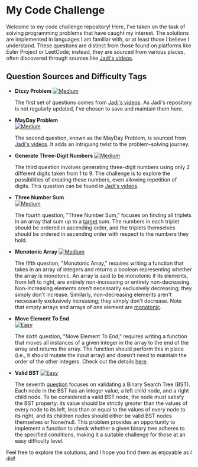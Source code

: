 # My Code Challenge

Welcome to my code challenge repository! Here, I've taken on the task of solving programming problems that have caught my interest. The solutions are implemented in languages I am familiar with, or at least those I believe I understand. These questions are distinct from those found on platforms like Euler Project or LeetCode; instead, they are sourced from various places, often discovered through sources like [Jadi's videos](https://www.youtube.com/watch?v=jp75eufhOLc&list=PL-tKrPVkKKE3TgSTGMXiIhkqA8Xf7bM3E).

## Question Sources and Difficulty Tags

- **Dizzy Problem**
  [![Medium](https://img.shields.io/badge/Difficulty-Medium-blue)](#medium)

  The first set of questions comes from [Jadi's videos](https://www.youtube.com/watch?v=jp75eufhOLc&list=PL-tKrPVkKKE3TgSTGMXiIhkqA8Xf7bM3E). As Jadi's repository is not regularly updated, I've chosen to save and maintain them here.

- **MayDay Problem**  
  [![Medium](https://img.shields.io/badge/Difficulty-Medium-blue)](#medium)

  The second question, known as the MayDay Problem, is sourced from [Jadi's videos](https://www.youtube.com/watch?v=XlAJtpd3kSI&list=PL-tKrPVkKKE3TgSTGMXiIhkqA8Xf7bM3E&index=2). It adds an intriguing twist to the problem-solving journey.

- **Generate Three-Digit Numbers**
  [![Medium](https://img.shields.io/badge/Difficulty-Medium-blue)](#medium)

  The third question involves generating three-digit numbers using only 2 different digits taken from 1 to 9. The challenge is to explore the possibilities of creating these numbers, even allowing repetition of digits. This question can be found in [Jadi's videos](https://www.youtube.com/watch?v=D48MKRyQZMA&list=PL-tKrPVkKKE3TgSTGMXiIhkqA8Xf7bM3E&index=3).

- **Three Number Sum**  
  [![Medium](https://img.shields.io/badge/Difficulty-Medium-blue)](#medium)

  The fourth question, "Three Number Sum," focuses on finding all triplets in an array that sum up to a [target](https://github.com/lee-hen/Algoexpert/tree/master/medium/02_three_number_sum) sum. The numbers in each triplet should be ordered in ascending order, and the triplets themselves should be ordered in ascending order with respect to the numbers they hold.

- **Monotonic Array**
  [![Medium](https://img.shields.io/badge/Difficulty-Medium-blue)](#medium)

  The fifth question, "Monotonic Array," requires writing a function that takes in an array of integers and returns a boolean representing whether the array is monotonic. An array is said to be monotonic if its elements, from left to right, are entirely non-increasing or entirely non-decreasing. Non-increasing elements aren't necessarily exclusively decreasing; they simply don't increase. Similarly, non-decreasing elements aren't necessarily exclusively increasing; they simply don't decrease. Note that empty arrays and arrays of one element are [monotonic](https://github.com/lee-hen/Algoexpert/tree/master/medium/05_is_monotonic).

- **Move Element To End**  
  [![Easy](https://img.shields.io/badge/Difficulty-Easy-green)](#easy)

  The sixth question, "Move Element To End," requires writing a function that moves all instances of a given integer in the array to the end of the array and returns the array. The function should perform this in place (i.e., it should mutate the input array) and doesn't need to maintain the order of the other integers. Check out the details [here](https://github.com/lee-hen/Algoexpert/blob/master/medium/04_move_element_to_end/readme.md).

- **Valid BST**
  [![Easy](https://img.shields.io/badge/Difficulty-Easy-green)](#easy)

  The seventh [question](https://github.com/lee-hen/Algoexpert/blob/master/medium/09_validate_bst/readme.md) focuses on validating a Binary Search Tree (BST). Each node in the BST has an integer value, a left child node, and a right child node. To be considered a valid BST node, the node must satisfy the BST property: its value should be strictly greater than the values of every node to its left, less than or equal to the values of every node to its right, and its children nodes should either be valid BST nodes themselves or None/null. This problem provides an opportunity to implement a function to check whether a given binary tree adheres to the specified conditions, making it a suitable challenge for those at an easy difficulty level.
  


Feel free to explore the solutions, and I hope you find them as enjoyable as I did!
